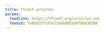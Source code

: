 ```yaml
---
title: ffconf articles
params:
  feedlink: https://ffconf.org/articles.xml
  feedid: fe85d25fc87e218e6d893a97bb438386
---
```

